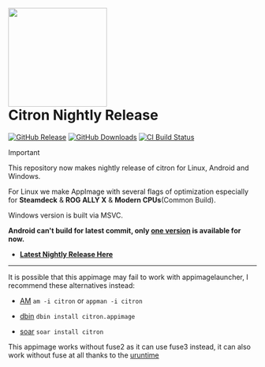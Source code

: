 <h1 align="left">
  <br>
  <a href="https://citron-emu.org"><img src="https://git.citron-emu.org/citron/emu/-/raw/master/dist/citron.ico" width="200"></a>
  <br>
  <b>Citron Nightly Release</b>
  <br>
</h1>

[![GitHub Release](https://img.shields.io/github/v/release/pflyly/Citron-AppImage?label=Current%20Release)](https://github.com/pflyly/Citron-AppImage/releases/latest)
[![GitHub Downloads](https://img.shields.io/github/downloads/pflyly/Citron-AppImage/total?logo=github&label=GitHub%20Downloads)](https://github.com/pflyly/Citron-AppImage/releases/latest)
[![CI Build Status](https://github.com//pflyly/Citron-AppImage/actions/workflows/build-nightly.yml/badge.svg)](https://github.com/pflyly/Citron-AppImage/releases/latest)

> [!IMPORTANT]
> This repository now makes nightly release of citron for Linux, Android and Windows.
>  
> For Linux we make AppImage with several flags of optimization especially for **Steamdeck** & **ROG ALLY X** & **Modern CPUs**(Common Build).
> 
> Windows version is built via MSVC.
> 
> **Android can't build for latest commit, only [one version](https://github.com/pflyly/Citron-Nightly/releases/tag/2025-04-25-48eed78d1) is available for now.**

* [**Latest Nightly Release Here**](https://github.com/pflyly/Citron-AppImage/releases/latest)

---------------------------------------------------------------

It is possible that this appimage may fail to work with appimagelauncher, I recommend these alternatives instead: 

* [AM](https://github.com/ivan-hc/AM) `am -i citron` or `appman -i citron`

* [dbin](https://github.com/xplshn/dbin) `dbin install citron.appimage`

* [soar](https://github.com/pkgforge/soar) `soar install citron`

This appimage works without fuse2 as it can use fuse3 instead, it can also work without fuse at all thanks to the [uruntime](https://github.com/VHSgunzo/uruntime)
